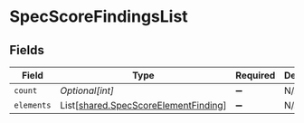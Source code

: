 # SpecScoreFindingsList


## Fields

| Field                                                                                  | Type                                                                                   | Required                                                                               | Description                                                                            |
| -------------------------------------------------------------------------------------- | -------------------------------------------------------------------------------------- | -------------------------------------------------------------------------------------- | -------------------------------------------------------------------------------------- |
| `count`                                                                                | *Optional[int]*                                                                        | :heavy_minus_sign:                                                                     | N/A                                                                                    |
| `elements`                                                                             | List[[shared.SpecScoreElementFinding](../../models/shared/specscoreelementfinding.md)] | :heavy_minus_sign:                                                                     | N/A                                                                                    |